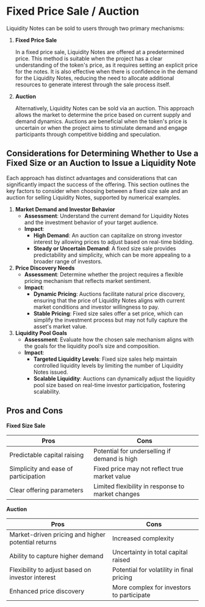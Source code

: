 # Fixed Price Sale / Auction

Liquidity Notes can be sold to users through two primary mechanisms:

1.  **Fixed Price Sale**

    In a fixed price sale, Liquidity Notes are offered at a predetermined price. This method is suitable when the project has a clear understanding of the token's price, as it requires setting an explicit price for the notes. It is also effective when there is confidence in the demand for the Liquidity Notes, reducing the need to allocate additional resources to generate interest through the sale process itself.
2.  **Auction**

    Alternatively, Liquidity Notes can be sold via an auction. This approach allows the market to determine the price based on current supply and demand dynamics. Auctions are beneficial when the token's price is uncertain or when the project aims to stimulate demand and engage participants through competitive bidding and speculation.

## Considerations for Determining Whether to Use a Fixed Size or an Auction to Issue a Liquidity Note

Each approach has distinct advantages and considerations that can significantly impact the success of the offering. This section outlines the key factors to consider when choosing between a fixed size sale and an auction for selling Liquidity Notes, supported by numerical examples.

1. **Market Demand and Investor Behavior**
   * **Assessment**: Understand the current demand for Liquidity Notes and the investment behavior of your target audience.
   * **Impact**:
     * **High Demand**: An auction can capitalize on strong investor interest by allowing prices to adjust based on real-time bidding.
     * **Steady or Uncertain Demand**: A fixed size sale provides predictability and simplicity, which can be more appealing to a broader range of investors.
2. **Price Discovery Needs**
   * **Assessment**: Determine whether the project requires a flexible pricing mechanism that reflects market sentiment.
   * **Impact**:
     * **Dynamic Pricing**: Auctions facilitate natural price discovery, ensuring that the price of Liquidity Notes aligns with current market conditions and investor willingness to pay.
     * **Stable Pricing**: Fixed size sales offer a set price, which can simplify the investment process but may not fully capture the asset's market value.
3. **Liquidity Pool Goals**
   * **Assessment**: Evaluate how the chosen sale mechanism aligns with the goals for the liquidity pool’s size and composition.
   * **Impact**:
     * **Targeted Liquidity Levels**: Fixed size sales help maintain controlled liquidity levels by limiting the number of Liquidity Notes issued.
     * **Scalable Liquidity**: Auctions can dynamically adjust the liquidity pool size based on real-time investor participation, fostering scalability.

## Pros and Cons

**Fixed Size Sale**

| **Pros**                             | **Cons**                                          |
| ------------------------------------ | ------------------------------------------------- |
| Predictable capital raising          | Potential for underselling if demand is high      |
| Simplicity and ease of participation | Fixed price may not reflect true market value     |
| Clear offering parameters            | Limited flexibility in response to market changes |

**Auction**

| **Pros**                                           | **Cons**                                  |
| -------------------------------------------------- | ----------------------------------------- |
| Market-driven pricing and higher potential returns | Increased complexity                      |
| Ability to capture higher demand                   | Uncertainty in total capital raised       |
| Flexibility to adjust based on investor interest   | Potential for volatility in final pricing |
| Enhanced price discovery                           | More complex for investors to participate |

